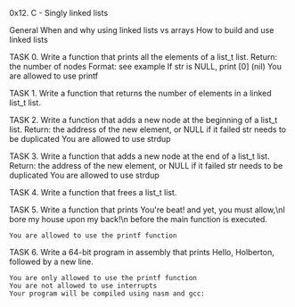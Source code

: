 0x12. C - Singly linked lists

General
When and why using linked lists vs arrays
How to build and use linked lists

TASK 0. 
	Write a function that prints all the elements of a list_t list.
	Return: the number of nodes
	Format: see example
	If str is NULL, print [0] (nil)
	You are allowed to use printf

TASK 1.
	Write a function that returns the number of elements in a linked list_t list.

TASK 2.
	Write a function that adds a new node at the beginning of a list_t list.
	Return: the address of the new element, or NULL if it failed
	str needs to be duplicated
	You are allowed to use strdup

TASK 3.
	Write a function that adds a new node at the end of a list_t list.
	Return: the address of the new element, or NULL if it failed
	str needs to be duplicated
	You are allowed to use strdup

TASK 4. 
	Write a function that frees a list_t list.

TASK 5.
	Write a function that prints You're beat! and yet, you must allow,\nI bore my house upon my back!\n before the main function is executed.

	You are allowed to use the printf function

TASK 6.
	Write a 64-bit program in assembly that prints Hello, Holberton, followed by a new line.

	You are only allowed to use the printf function
	You are not allowed to use interrupts
	Your program will be compiled using nasm and gcc:



